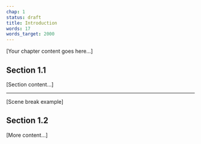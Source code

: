 ```yaml
---
chap: 1
status: draft
title: Introduction
words: 17
words_target: 2000
---
```


[Your chapter content goes here...]

## Section 1.1

[Section content...]

* * *

[Scene break example]

## Section 1.2

[More content...]
